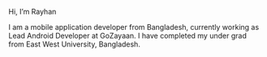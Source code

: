 Hi, I’m Rayhan

I am a mobile application developer from Bangladesh, currently working as Lead Android Developer at GoZayaan.
I have completed my under grad from East West University, Bangladesh.
